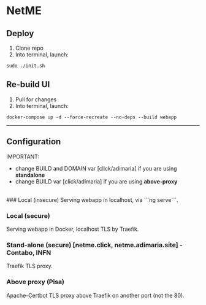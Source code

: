 # NetME

## Deploy 
1. Clone repo
2. Into terminal, launch:
```
sudo ./init.sh
```

## Re-build UI
1. Pull for changes
2. Into terminal, launch:
```
docker-compose up -d --force-recreate --no-deps --build webapp
```

--------------------------------------------------------------------------------

## Configuration
IMPORTANT:
- change BUILD and DOMAIN var [click/adimaria] if you are using <b>standalone</b>
- change BUILD var [click/adimaria] if you are using <b>above-proxy</b>
<br>
### Local (insecure)
Serving webapp in localhost, via ```ng serve```.

### Local (secure)
Serving webapp in Docker, localhost TLS by Traefik.

### Stand-alone (secure) [netme.click, netme.adimaria.site] - Contabo, INFN
Traefik TLS proxy.

### Above proxy (Pisa)
Apache-Certbot TLS proxy above Traefik on another port (not the 80).